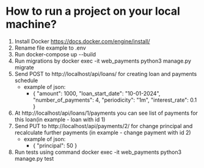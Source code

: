 # How to run a project on your local machine?
1. Install Docker https://docs.docker.com/engine/install/
2. Rename file example to .env
3. Run docker-compose up --build
4. Run migrations by docker exec -it web_payments python3 manage.py migrate
5. Send POST to http://localhost/api/loans/ for creating loan and payments schedule
   - example of json:
     - {
         "amount": 1000,
         "loan_start_date": "10-01-2024",
         "number_of_payments": 4,
         "periodicity": "1m",
         "interest_rate": 0.1
     }
6. At http://localhost/api/loans/1/payments you can see list of payments for this loan(in example - loan with id 1)
7. Send PUT to http://localhost/api/payments/2/ for change principal and recalculate further payments (in example - change payment with id 2)
   - example of json:
     - { "principal": 50 }
8. Run tests using command docker exec -it web_payments python3 manage.py test
